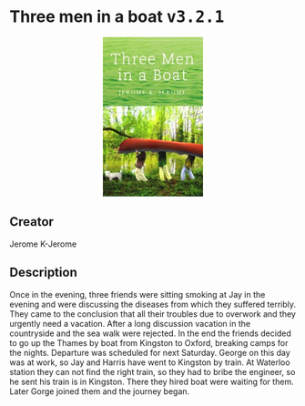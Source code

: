 
# Three men in a boat <kbd>v3.2.1</kbd>

<center>
  <img src="./cover-1024.jpg"/>
</center>

## Creator
Jerome K-Jerome

## Description
Once in the evening, three friends were sitting smoking at Jay in the evening and were discussing the diseases from which they suffered terribly. They came to the conclusion that all their troubles due to overwork and they urgently need a vacation. After a long discussion vacation in the countryside and the sea walk were rejected. In the end the friends decided to go up the Thames by boat from Kingston to Oxford, breaking camps for the nights. Departure was scheduled for next Saturday. George on this day was at work, so Jay and Harris have went to Kingston by train. At Waterloo station they can not find the right train, so they had to bribe the engineer, so he sent his train is in Kingston. There they hired boat were waiting for them. Later Gorge joined them and the journey began.
